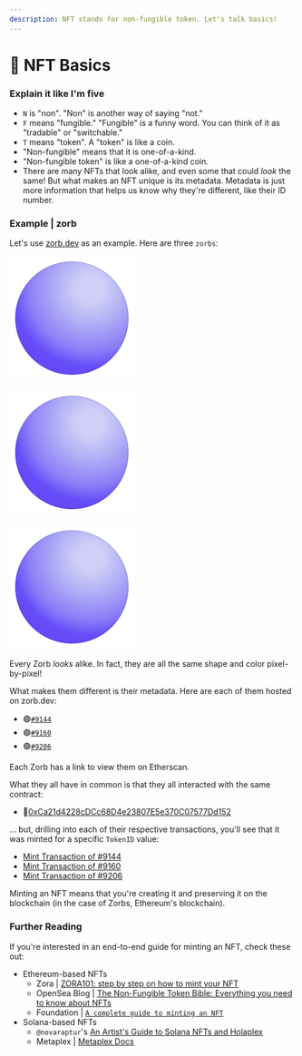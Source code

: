 ```yaml
---
description: NFT stands for non-fungible token. Let's talk basics!
---
```


# 👶 NFT Basics

### Explain it like I'm five

* `N` is "non". "Non" is another way of saying "not."
* `F` means "fungible." "Fungible" is a funny word. You can think of it as "tradable" or "switchable."
* `T` means "token". A "token" is like a coin.
* "Non-fungible" means that it is one-of-a-kind.
* "Non-fungible token" is like a one-of-a-kind coin.
* There are many NFTs that look alike, and even some that could _look_ the same! But what makes an NFT unique is its metadata. Metadata is just more information that helps us know why they're different, like their ID number.

### Example | zorb

Let's use [zorb.dev](https://zorb.dev) as an example. Here are three `zorbs`:

![Zorb #9144](../.gitbook/assets/zorb-9144.svg)

![Zorb #9160](../.gitbook/assets/zorb-9160.svg)

![Zorb #9206](../.gitbook/assets/zorb-9206.svg)

Every Zorb _looks_ alike. In fact, they are all the same shape and color pixel-by-pixel!

What makes them different is their metadata. Here are each of them hosted on zorb.dev:

* 🟣[`#9144`](https://zorb.dev/nft/9144)
* 🟣[`#9160`](https://zorb.dev/nft/9160)
* 🟣[`#9206`](https://zorb.dev/nft/9206)

Each Zorb has a link to view them on Etherscan.&#x20;

What they all have in common is that  they all interacted with the same contract:

* 📜[0xCa21d4228cDCc68D4e23807E5e370C07577Dd152](https://etherscan.io/address/0xCa21d4228cDCc68D4e23807E5e370C07577Dd152)

... but, drilling into each of their respective transactions, you'll see that it was minted for a specific `TokenID` value:

* [Mint Transaction of #9144](https://etherscan.io/tx/0xd29384f43ec1e7cef5588cc5bb298d70b71b3654399ddeb29dca18f6ae8a990a)
* [Mint Transaction of #9160](https://etherscan.io/tx/0xb02596210aa0f5f452c9e5e09f8d987e9d7d8ccef2f58839808c987538436e76)
* [Mint Transaction of #9206](https://etherscan.io/token/0xCa21d4228cDCc68D4e23807E5e370C07577Dd152?a=9206)

Minting an NFT means that you're creating it and preserving it on the blockchain (in the case of Zorbs, Ethereum's blockchain).&#x20;

### Further Reading

If you're interested in an end-to-end guide for minting an NFT, check these out:

* Ethereum-based NFTs
  * Zora | [ZORA101: step by step on how to mint your NFT](https://help.zora.co/en/articles/5105533-zora101-step-by-step-on-how-to-mint-your-nft)
  * OpenSea Blog | [The Non-Fungible Token Bible: Everything you need to know about NFTs](https://opensea.io/blog/guides/non-fungible-tokens/)
  * Foundation | [`A complete guide to minting an NFT`](https://help.foundation.app/en/articles/4742869-a-complete-guide-to-minting-an-nft)&#x20;
* Solana-based NFTs
  * `@novaraptur`'s [An Artist's Guide to Solana NFTs and Holaplex](https://medium.com/@novaraptur/an-artists-guide-to-solana-nfts-and-holaplex-3acac536d965)
  * Metaplex | [Metaplex Docs](https://docs.metaplex.com)

